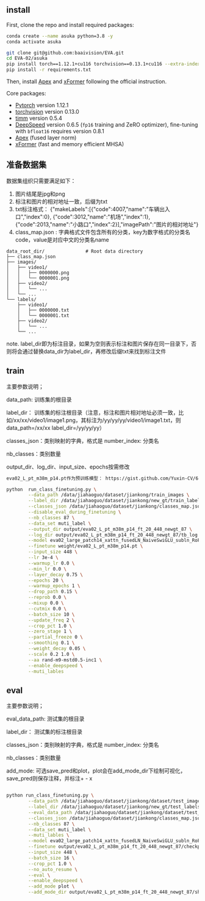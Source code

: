 ## install

First, clone the repo and install required packages:
```bash
conda create --name asuka python=3.8 -y
conda activate asuka

git clone git@github.com:baaivision/EVA.git
cd EVA-02/asuka
pip install torch==1.12.1+cu116 torchvision==0.13.1+cu116 --extra-index-url https://download.pytorch.org/whl/cu116
pip install -r requirements.txt
```

Then, install [Apex](https://github.com/NVIDIA/apex#linux) and [xFormer](https://github.com/facebookresearch/xformers#installing-xformers) following the official instruction. 


Core packages: 
- [Pytorch](https://pytorch.org/) version 1.12.1 
- [torchvision](https://pytorch.org/vision/stable/index.html) version 0.13.0
- [timm](https://github.com/rwightman/pytorch-image-models) version 0.5.4 
- [DeepSpeed](https://github.com/microsoft/DeepSpeed) version 0.6.5 (`fp16` training and ZeRO optimizer), fine-tuning with `bfloat16` requires version 0.8.1
- [Apex](https://github.com/NVIDIA/apex) (fused layer norm)
- [xFormer](https://github.com/facebookresearch/xformers) (fast and memory efficient MHSA)



## 准备数据集

数据集组织只需要满足如下：

1. 图片结尾是jpg和png
2. 标注和图片的相对地址一致，后缀为txt
3. txt标注格式： {"makeLabels":[{"code":4007,"name":"车辆出入口","index":0}, {"code":3012,"name":"机场","index":1}, {"code":2013,"name":"小路口","index":2}],"imagePath":"图片的相对地址"} 
4. class_map.json : 字典格式文件包含所有的分类，key为数字格式的分类名code，value是对应中文的分类名name

```
data_root_dir/               # Root data directory
├── class_map.json           
├── images/              
│   ├── video1/          
│   │   ├── 0000000.png    
│   │   └── 0000001.png    
│   ├── video2/            
│   │   └── ...        
│   └── ...            
└── labels/          
    ├── video1/         
    │   ├── 0000000.txt    
    │   └── 0000001.txt   
    ├── video2/          
    │   └── ...      
    └── ...      
```

note. label_dir即为标注目录，如果为空则表示标注和图片保存在同一目录下，否则将会通过替换data_dir为label_dir，再修改后缀txt来找到标注文件

## train

主要参数说明；

data_path: 训练集的根目录

label_dir： 训练集的标注根目录（注意，标注和图片相对地址必须一致，比如/xx/xx/video1/image1.png，其标注为/yy/yy/yy/video1/image1.txt，则data_path=/xx/xx   label_dir=/yy/yy/yy）

classes_json：类别映射的字典，格式是  number_index: 分类名

nb_classes：类别数量

output_dir、log_dir、input_size、epochs按需修改


```bash
eva02_L_pt_m38m_p14.pt作为预训练模型： https://gist.github.com/Yuxin-CV/6491f01a3a7a2f31115fb7a7a19c7148#file-eva02_l_pt_m38m_p14

python  run_class_finetuning.py \
        --data_path /data/jiahaoguo/dataset/jiankong/train_images \
        --label_dir /data/jiahaoguo/dataset/jiankong/new_gt/train_labels \
        --classes_json /data/jiahaoguo/dataset/jiankong/classes_map.json \
        --disable_eval_during_finetuning \
        --nb_classes 87 \
        --data_set muti_label \
        --output_dir output/eva02_L_pt_m38m_p14_ft_20_448_newgt_87 \
        --log_dir output/eva02_L_pt_m38m_p14_ft_20_448_newgt_87/tb_log \
        --model eva02_large_patch14_xattn_fusedLN_NaiveSwiGLU_subln_RoPE \
        --finetune weight/eva02_L_pt_m38m_p14.pt \
        --input_size 448 \
        --lr 3e-4 \
        --warmup_lr 0.0 \
        --min_lr 0.0 \
        --layer_decay 0.75 \
        --epochs 20 \
        --warmup_epochs 1 \
        --drop_path 0.15 \
        --reprob 0.0 \
        --mixup 0.0 \
        --cutmix 0.0 \
        --batch_size 10 \
        --update_freq 2 \
        --crop_pct 1.0 \
        --zero_stage 1 \
        --partial_freeze 0 \
        --smoothing 0.1 \
        --weight_decay 0.05 \
        --scale 0.2 1.0 \
        --aa rand-m9-mstd0.5-inc1 \
        --enable_deepspeed \
        --muti_lables 
```

 
## eval

主要参数说明；

eval_data_path: 测试集的根目录

label_dir： 测试集的标注根目录

classes_json：类别映射的字典，格式是  number_index: 分类名

nb_classes：类别数量

add_mode: 可选save_pred和plot，plot会在add_mode_dir下绘制可视化，save_pred则保存注释，并标注+ - x


```bash

python run_class_finetuning.py \
        --data_path /data/jiahaoguo/dataset/jiankong/dataset/test_images \
        --label_dir /data/jiahaoguo/dataset/jiankong/new_gt/test_labels \
        --eval_data_path /data/jiahaoguo/dataset/jiankong/dataset/test_images \
        --classes_json /data/jiahaoguo/dataset/jiankong/classes_map.json \
        --nb_classes 87 \
        --data_set muti_label \
        --muti_lables \
        --model eva02_large_patch14_xattn_fusedLN_NaiveSwiGLU_subln_RoPE \
        --finetune output/eva02_L_pt_m38m_p14_ft_20_448_newgt_87/checkpoint-19/mp_rank_00_model_states.pt \
        --input_size 448 \
        --batch_size 16 \
        --crop_pct 1.0 \
        --no_auto_resume \
        --eval \
        --enable_deepspeed \
        --add_mode plot \
        --add_mode_dir output/eva02_L_pt_m38m_p14_ft_20_448_newgt_87/show

```
